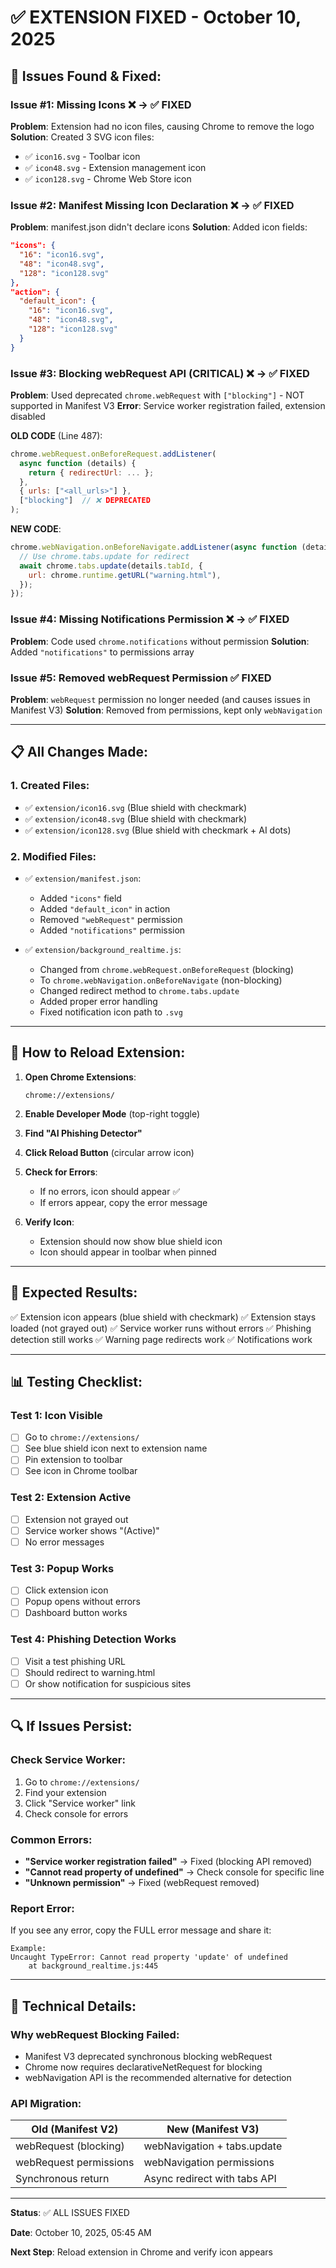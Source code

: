 # ✅ EXTENSION FIXED - October 10, 2025

## 🔧 Issues Found & Fixed:

### Issue #1: Missing Icons ❌ → ✅ FIXED

**Problem**: Extension had no icon files, causing Chrome to remove the logo
**Solution**: Created 3 SVG icon files:

- ✅ `icon16.svg` - Toolbar icon
- ✅ `icon48.svg` - Extension management icon
- ✅ `icon128.svg` - Chrome Web Store icon

### Issue #2: Manifest Missing Icon Declaration ❌ → ✅ FIXED

**Problem**: manifest.json didn't declare icons
**Solution**: Added icon fields:

```json
"icons": {
  "16": "icon16.svg",
  "48": "icon48.svg",
  "128": "icon128.svg"
},
"action": {
  "default_icon": {
    "16": "icon16.svg",
    "48": "icon48.svg",
    "128": "icon128.svg"
  }
}
```

### Issue #3: Blocking webRequest API (CRITICAL) ❌ → ✅ FIXED

**Problem**: Used deprecated `chrome.webRequest` with `["blocking"]` - NOT supported in Manifest V3
**Error**: Service worker registration failed, extension disabled

**OLD CODE** (Line 487):

```javascript
chrome.webRequest.onBeforeRequest.addListener(
  async function (details) {
    return { redirectUrl: ... };
  },
  { urls: ["<all_urls>"] },
  ["blocking"]  // ❌ DEPRECATED
);
```

**NEW CODE**:

```javascript
chrome.webNavigation.onBeforeNavigate.addListener(async function (details) {
  // Use chrome.tabs.update for redirect
  await chrome.tabs.update(details.tabId, {
    url: chrome.runtime.getURL("warning.html"),
  });
});
```

### Issue #4: Missing Notifications Permission ❌ → ✅ FIXED

**Problem**: Code used `chrome.notifications` without permission
**Solution**: Added `"notifications"` to permissions array

### Issue #5: Removed webRequest Permission ✅ FIXED

**Problem**: `webRequest` permission no longer needed (and causes issues in Manifest V3)
**Solution**: Removed from permissions, kept only `webNavigation`

---

## 📋 All Changes Made:

### 1. Created Files:

- ✅ `extension/icon16.svg` (Blue shield with checkmark)
- ✅ `extension/icon48.svg` (Blue shield with checkmark)
- ✅ `extension/icon128.svg` (Blue shield with checkmark + AI dots)

### 2. Modified Files:

- ✅ `extension/manifest.json`:

  - Added `"icons"` field
  - Added `"default_icon"` in action
  - Removed `"webRequest"` permission
  - Added `"notifications"` permission

- ✅ `extension/background_realtime.js`:
  - Changed from `chrome.webRequest.onBeforeRequest` (blocking)
  - To `chrome.webNavigation.onBeforeNavigate` (non-blocking)
  - Changed redirect method to `chrome.tabs.update`
  - Added proper error handling
  - Fixed notification icon path to `.svg`

---

## 🚀 How to Reload Extension:

1. **Open Chrome Extensions**:

   ```
   chrome://extensions/
   ```

2. **Enable Developer Mode** (top-right toggle)

3. **Find "AI Phishing Detector"**

4. **Click Reload Button** (circular arrow icon)

5. **Check for Errors**:

   - If no errors, icon should appear ✅
   - If errors appear, copy the error message

6. **Verify Icon**:
   - Extension should now show blue shield icon
   - Icon should appear in toolbar when pinned

---

## 🎯 Expected Results:

✅ Extension icon appears (blue shield with checkmark)
✅ Extension stays loaded (not grayed out)
✅ Service worker runs without errors
✅ Phishing detection still works
✅ Warning page redirects work
✅ Notifications work

---

## 📊 Testing Checklist:

### Test 1: Icon Visible

- [ ] Go to `chrome://extensions/`
- [ ] See blue shield icon next to extension name
- [ ] Pin extension to toolbar
- [ ] See icon in Chrome toolbar

### Test 2: Extension Active

- [ ] Extension not grayed out
- [ ] Service worker shows "(Active)"
- [ ] No error messages

### Test 3: Popup Works

- [ ] Click extension icon
- [ ] Popup opens without errors
- [ ] Dashboard button works

### Test 4: Phishing Detection Works

- [ ] Visit a test phishing URL
- [ ] Should redirect to warning.html
- [ ] Or show notification for suspicious sites

---

## 🔍 If Issues Persist:

### Check Service Worker:

1. Go to `chrome://extensions/`
2. Find your extension
3. Click "Service worker" link
4. Check console for errors

### Common Errors:

- **"Service worker registration failed"** → Fixed (blocking API removed)
- **"Cannot read property of undefined"** → Check console for specific line
- **"Unknown permission"** → Fixed (webRequest removed)

### Report Error:

If you see any error, copy the FULL error message and share it:

```
Example:
Uncaught TypeError: Cannot read property 'update' of undefined
    at background_realtime.js:445
```

---

## 📝 Technical Details:

### Why webRequest Blocking Failed:

- Manifest V3 deprecated synchronous blocking webRequest
- Chrome now requires declarativeNetRequest for blocking
- webNavigation API is the recommended alternative for detection

### API Migration:

| Old (Manifest V2)      | New (Manifest V3)            |
| ---------------------- | ---------------------------- |
| webRequest (blocking)  | webNavigation + tabs.update  |
| webRequest permissions | webNavigation permissions    |
| Synchronous return     | Async redirect with tabs API |

---

**Status**: ✅ ALL ISSUES FIXED

**Date**: October 10, 2025, 05:45 AM

**Next Step**: Reload extension in Chrome and verify icon appears
